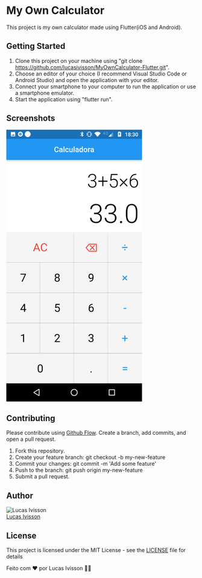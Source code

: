 # My Own Calculator

This project is my own calculator made using Flutter(iOS and Android).

## Getting Started

1. Clone this project on your machine using "git clone https://github.com/lucasivisson/MyOwnCalculator-Flutter.git".
2. Choose an editor of your choice (I recommend Visual Studio Code or Android Studio) and open the application with your editor.
3. Connect your smartphone to your computer to run the application or use a smartphone emulator.
4. Start the application using "flutter run".

## Screenshots

<img src='/screenshots/photo2.png' width='360px;' alt='Screenshot two'>

## Contributing

Please contribute using [Github Flow](https://guides.github.com/introduction/flow/). Create a branch, add commits, and open a pull request.

1. Fork this repository.
2. Create your feature branch: git checkout -b my-new-feature
3. Commit your changes: git commit -m 'Add some feature'
4. Push to the branch: git push origin my-new-feature
5. Submit a pull request.

## Author

<a>
 <img src='https://avatars3.githubusercontent.com/u/53708095?s=400&u=7b08c330b12ab8414fc7a3909566266b8c8dfe22&v=4' width='200px;' alt='Lucas Ivisson'/>
 <br />
 <a href="https://github.com/lucasivisson"> Lucas Ivisson </a>
 </a>

## License

This project is licensed under the MIT License - see the [LICENSE](https://github.com/lucasivisson/MyOwnCalculator-Flutter/blob/master/LICENSE) file for details

Feito com ❤️ por Lucas Ivisson 👋🏽
